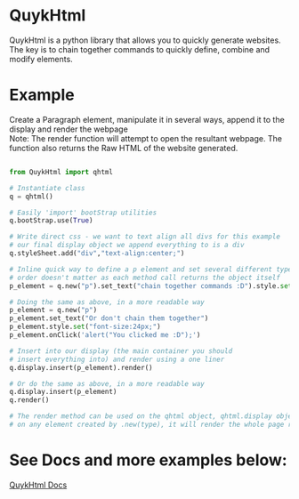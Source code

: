 # QuykHtml
QuykHtml is a python library that allows you to quickly generate websites. The key is to chain together commands to quickly define, combine and modify elements.

# Example
Create a Paragraph element, manipulate it in several ways, append it to the display and render the webpage<br>
Note: The render function will attempt to open the resultant webpage. The function also returns the Raw HTML of the website generated.
```python

from QuykHtml import qhtml

# Instantiate class
q = qhtml()

# Easily 'import' bootStrap utilities
q.bootStrap.use(True)

# Write direct css - we want to text align all divs for this example
# our final display object we append everything to is a div
q.styleSheet.add("div","text-align:center;")

# Inline quick way to define a p element and set several different types of values
# order doesn't matter as each method call returns the object itself
p_element = q.new("p").set_text("chain together commands :D").style.set("font-size:24px;").onClick('alert("You clicked me :D");')

# Doing the same as above, in a more readable way
p_element = q.new("p")
p_element.set_text("Or don't chain them together")
p_element.style.set("font-size:24px;")
p_element.onClick('alert("You clicked me :D");')

# Insert into our display (the main container you should 
# insert everything into) and render using a one liner
q.display.insert(p_element).render()

# Or do the same as above, in a more readable way
q.display.insert(p_element)
q.render()

# The render method can be used on the qhtml object, qhtml.display object or
# on any element created by .new(type), it will render the whole page regardless

```

# See Docs and more examples below:

[QuykHtml Docs](https://mwd1993.github.io/QuykHtml/)
